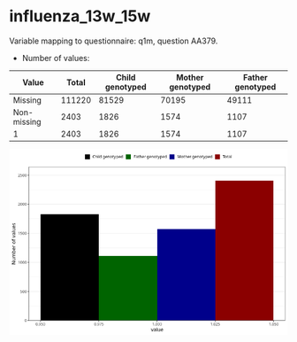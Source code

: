 # influenza_13w_15w
Variable mapping to questionnaire: q1m, question AA379.
- Number of values:

| Value | Total | Child genotyped | Mother genotyped | Father genotyped |
| ----- | ----- | --------------- | ---------------- | ---------------- |
| Missing | 111220 | 81529 | 70195 | 49111 |
| Non-missing | 2403 | 1826 | 1574 | 1107 |
| 1 | 2403 | 1826 | 1574 | 1107 |



![](influenza_13w_15w_n.png)



